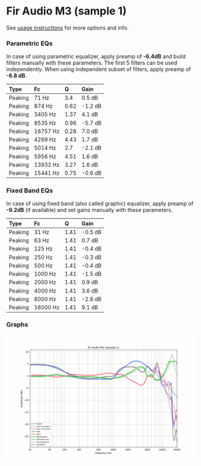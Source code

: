 # Fir Audio M3 (sample 1)
See [usage instructions](https://github.com/jaakkopasanen/AutoEq#usage) for more options and info.

### Parametric EQs
In case of using parametric equalizer, apply preamp of **-6.4dB** and build filters manually
with these parameters. The first 5 filters can be used independently.
When using independent subset of filters, apply preamp of **-6.8 dB**.

| Type    | Fc       |    Q | Gain    |
|:--------|:---------|:-----|:--------|
| Peaking | 71 Hz    | 3.4  | 0.5 dB  |
| Peaking | 874 Hz   | 0.62 | -1.2 dB |
| Peaking | 3405 Hz  | 1.37 | 4.1 dB  |
| Peaking | 8535 Hz  | 0.96 | -5.7 dB |
| Peaking | 16757 Hz | 0.28 | 7.0 dB  |
| Peaking | 4269 Hz  | 4.43 | 1.7 dB  |
| Peaking | 5014 Hz  | 2.7  | -2.1 dB |
| Peaking | 5956 Hz  | 4.51 | 1.6 dB  |
| Peaking | 13932 Hz | 3.27 | 1.6 dB  |
| Peaking | 15441 Hz | 0.75 | -0.6 dB |

### Fixed Band EQs
In case of using fixed band (also called graphic) equalizer, apply preamp of **-9.2dB**
(if available) and set gains manually with these parameters.

| Type    | Fc       |    Q | Gain    |
|:--------|:---------|:-----|:--------|
| Peaking | 31 Hz    | 1.41 | -0.5 dB |
| Peaking | 63 Hz    | 1.41 | 0.7 dB  |
| Peaking | 125 Hz   | 1.41 | -0.4 dB |
| Peaking | 250 Hz   | 1.41 | -0.3 dB |
| Peaking | 500 Hz   | 1.41 | -0.4 dB |
| Peaking | 1000 Hz  | 1.41 | -1.5 dB |
| Peaking | 2000 Hz  | 1.41 | 0.9 dB  |
| Peaking | 4000 Hz  | 1.41 | 3.6 dB  |
| Peaking | 8000 Hz  | 1.41 | -2.8 dB |
| Peaking | 16000 Hz | 1.41 | 9.1 dB  |

### Graphs
![](./Fir%20Audio%20M3%20(sample%201).png)